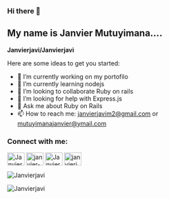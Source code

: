 ### Hi there 👋

## My name is Janvier Mutuyimana....


**Janvierjavi/Janvierjavi** 

Here are some ideas to get you started:

- 🔭 I’m currently working on my portofilo 
- 🌱 I’m currently learning nodejs
- 👯 I’m looking to collaborate Ruby on rails 
- 🤔 I’m looking for help with Express.js
- 💬 Ask me about Ruby on Rails 
- 📫 How to reach me: janvierjavim2@gmail.com or mutuyimanajanvier@ymail.com


<h3 align="left">Connect with me:</h3>
<p align="left">
<a href="https://twitter.com/Janviermutuyima" target="blank"><img align="center" src="https://cdn.jsdelivr.net/npm/simple-icons@3.0.1/icons/twitter.svg" alt="Janviermutuyima" height="30" width="40" /></a>
<a href="https://www.linkedin.com/in/janvier-mutuyimana-261856129/" target="blank"><img align="center" src="https://cdn.jsdelivr.net/npm/simple-icons@3.0.1/icons/linkedin.svg" alt="janvier-mutuyimana-261856129/" height="30" width="40" /></a>
<a href="https://www.instagram.com/janvier_mutuyimana/" target="blank"><img align="center" src="https://cdn.jsdelivr.net/npm/simple-icons@3.0.1/icons/instagram.svg" alt="Janviermutuyimana" height="30" width="40" /></a>
<a href="https://www.hackerrank.com/janvierjavim2" target="blank"><img align="center" src="https://cdn.jsdelivr.net/npm/simple-icons@3.0.1/icons/hackerrank.svg" alt="janvierjavim2" height="30" width="40" /></a>
</p>
<p><img align="center" src="https://github-readme-stats.vercel.app/api/top-langs?username=Janvierjavi&show_icons=true&locale=en&layout=compact" alt="Janvierjavi" /></p>

<p><img align="center" src="https://github-readme-streak-stats.herokuapp.com/?user=Janvierjavi&" alt="Janvierjavi" /></p>


